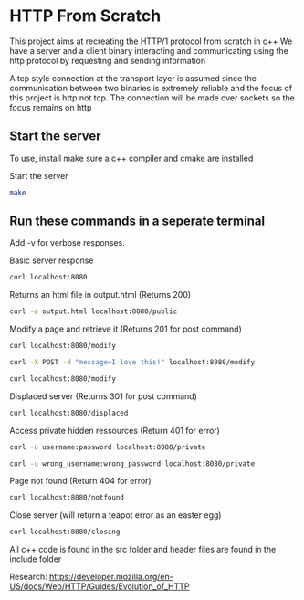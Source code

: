 # HTTP From Scratch

This project aims at recreating the HTTP/1 protocol from scratch in c++
We have a server and a client binary interacting and communicating using the http protocol by requesting and sending information


A tcp style connection at the transport layer is assumed since the communication between two binaries is extremely reliable and the focus of this project is http not tcp.
The connection will be made over sockets so the focus remains on http



## Start the server
To use, install make sure a c++ compiler and cmake are installed

Start the server
```bash
make
```


## Run these commands in a seperate terminal
Add -v for verbose responses.

Basic server response
```bash
curl localhost:8080
```

Returns an html file in output.html (Returns 200)
```bash
curl -o output.html localhost:8080/public
```

Modify a page and retrieve it (Returns 201 for post command)
```bash
curl localhost:8080/modify
```
```bash
curl -X POST -d "message=I love this!" localhost:8080/modify
```
```bash
curl localhost:8080/modify
```

Displaced server (Returns 301 for post command)
```bash
curl localhost:8080/displaced
```

Access private hidden ressources (Return 401 for error)
```bash
curl -u username:password localhost:8080/private
```
```bash
curl -u wrong_username:wrong_password localhost:8080/private
```

Page not found (Return 404 for error)
```bash
curl localhost:8080/notfound
```

Close server (will return a teapot error as an easter egg)
```bash
curl localhost:8080/closing
```


All c++ code is found in the src folder and header files are found in the include folder

Research: https://developer.mozilla.org/en-US/docs/Web/HTTP/Guides/Evolution_of_HTTP